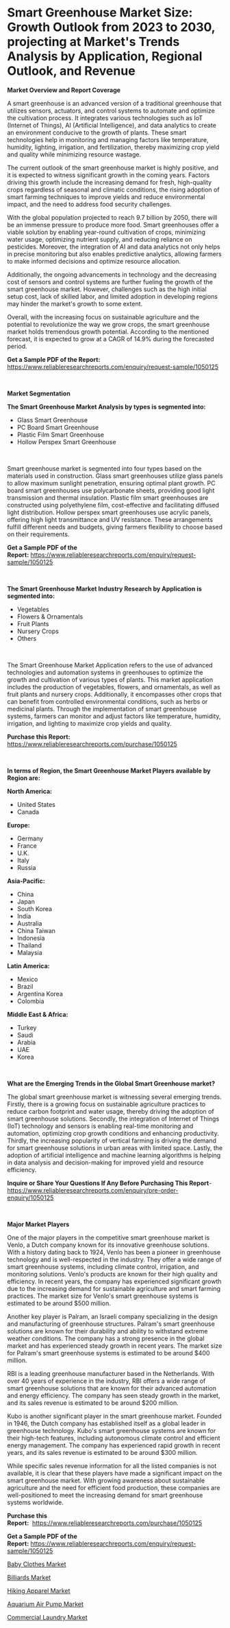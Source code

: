 <p><h1>Smart Greenhouse Market Size: Growth Outlook from 2023 to 2030, projecting at Market's Trends Analysis by Application, Regional Outlook, and Revenue</h1></p><p><strong>Market Overview and Report Coverage</strong></p>
<p><p>A smart greenhouse is an advanced version of a traditional greenhouse that utilizes sensors, actuators, and control systems to automate and optimize the cultivation process. It integrates various technologies such as IoT (Internet of Things), AI (Artificial Intelligence), and data analytics to create an environment conducive to the growth of plants. These smart technologies help in monitoring and managing factors like temperature, humidity, lighting, irrigation, and fertilization, thereby maximizing crop yield and quality while minimizing resource wastage.</p><p>The current outlook of the smart greenhouse market is highly positive, and it is expected to witness significant growth in the coming years. Factors driving this growth include the increasing demand for fresh, high-quality crops regardless of seasonal and climatic conditions, the rising adoption of smart farming techniques to improve yields and reduce environmental impact, and the need to address food security challenges.</p><p>With the global population projected to reach 9.7 billion by 2050, there will be an immense pressure to produce more food. Smart greenhouses offer a viable solution by enabling year-round cultivation of crops, minimizing water usage, optimizing nutrient supply, and reducing reliance on pesticides. Moreover, the integration of AI and data analytics not only helps in precise monitoring but also enables predictive analytics, allowing farmers to make informed decisions and optimize resource allocation.</p><p>Additionally, the ongoing advancements in technology and the decreasing cost of sensors and control systems are further fueling the growth of the smart greenhouse market. However, challenges such as the high initial setup cost, lack of skilled labor, and limited adoption in developing regions may hinder the market's growth to some extent.</p><p>Overall, with the increasing focus on sustainable agriculture and the potential to revolutionize the way we grow crops, the smart greenhouse market holds tremendous growth potential. According to the mentioned forecast, it is expected to grow at a CAGR of 14.9% during the forecasted period.</p></p>
<p><strong>Get a Sample PDF of the Report:</strong> <a href="https://www.reliableresearchreports.com/enquiry/request-sample/1050125">https://www.reliableresearchreports.com/enquiry/request-sample/1050125</a></p>
<p>&nbsp;</p>
<p><strong>Market Segmentation</strong></p>
<p><strong>The Smart Greenhouse Market Analysis by types is segmented into:</strong></p>
<p><ul><li>Glass Smart Greenhouse</li><li>PC Board Smart Greenhouse</li><li>Plastic Film Smart Greenhouse</li><li>Hollow Perspex Smart Greenhouse</li></ul></p>
<p>&nbsp;</p>
<p><p>Smart greenhouse market is segmented into four types based on the materials used in construction. Glass smart greenhouses utilize glass panels to allow maximum sunlight penetration, ensuring optimal plant growth. PC board smart greenhouses use polycarbonate sheets, providing good light transmission and thermal insulation. Plastic film smart greenhouses are constructed using polyethylene film, cost-effective and facilitating diffused light distribution. Hollow perspex smart greenhouses use acrylic panels, offering high light transmittance and UV resistance. These arrangements fulfill different needs and budgets, giving farmers flexibility to choose based on their requirements.</p></p>
<p><strong>Get a Sample PDF of the Report:</strong>&nbsp;<a href="https://www.reliableresearchreports.com/enquiry/request-sample/1050125">https://www.reliableresearchreports.com/enquiry/request-sample/1050125</a></p>
<p>&nbsp;</p>
<p><strong>The Smart Greenhouse Market Industry Research by Application is segmented into:</strong></p>
<p><ul><li>Vegetables</li><li>Flowers & Ornamentals</li><li>Fruit Plants</li><li>Nursery Crops</li><li>Others</li></ul></p>
<p>&nbsp;</p>
<p><p>The Smart Greenhouse Market Application refers to the use of advanced technologies and automation systems in greenhouses to optimize the growth and cultivation of various types of plants. This market application includes the production of vegetables, flowers, and ornamentals, as well as fruit plants and nursery crops. Additionally, it encompasses other crops that can benefit from controlled environmental conditions, such as herbs or medicinal plants. Through the implementation of smart greenhouse systems, farmers can monitor and adjust factors like temperature, humidity, irrigation, and lighting to maximize crop yields and quality.</p></p>
<p><strong>Purchase this Report:</strong>&nbsp; <a href="https://www.reliableresearchreports.com/purchase/1050125">https://www.reliableresearchreports.com/purchase/1050125</a></p>
<p>&nbsp;</p>
<p><strong>In terms of Region, the Smart Greenhouse Market Players available by Region are:</strong></p>
<p>
    <p> <strong> North America: </strong>
        <ul>
            <li>United States</li>
            <li>Canada</li>
        </ul>
        </p> 
    <p> <strong> Europe: </strong>
        <ul>
            <li>Germany</li>
            <li>France</li>
            <li>U.K.</li>
            <li>Italy</li>
            <li>Russia</li>
        </ul>
        </p> 
    <p> <strong> Asia-Pacific: </strong>
        <ul>
            <li>China</li>
            <li>Japan</li>
            <li>South Korea</li>
            <li>India</li>
            <li>Australia</li>
            <li>China Taiwan</li>
            <li>Indonesia</li>
            <li>Thailand</li>
            <li>Malaysia</li>
        </ul>
        </p> 
    <p> <strong> Latin America: </strong>
        <ul>
            <li>Mexico</li>
            <li>Brazil</li>
            <li>Argentina Korea</li>
            <li>Colombia</li>
        </ul>
        </p> 
    <p> <strong> Middle East & Africa: </strong>
        <ul>
            <li>Turkey</li>
            <li>Saudi</li>
            <li>Arabia</li>
            <li>UAE</li>
            <li>Korea</li>
        </ul>
    </p>
    </p>
<p>&nbsp;</p>
<p><strong>What are the Emerging Trends in the Global Smart Greenhouse market?</strong></p>
<p><p>The global smart greenhouse market is witnessing several emerging trends. Firstly, there is a growing focus on sustainable agriculture practices to reduce carbon footprint and water usage, thereby driving the adoption of smart greenhouse solutions. Secondly, the integration of Internet of Things (IoT) technology and sensors is enabling real-time monitoring and automation, optimizing crop growth conditions and enhancing productivity. Thirdly, the increasing popularity of vertical farming is driving the demand for smart greenhouse solutions in urban areas with limited space. Lastly, the adoption of artificial intelligence and machine learning algorithms is helping in data analysis and decision-making for improved yield and resource efficiency.</p></p>
<p><strong>Inquire or Share Your Questions If Any Before Purchasing This Report</strong>- <a href="https://www.reliableresearchreports.com/enquiry/pre-order-enquiry/1050125">https://www.reliableresearchreports.com/enquiry/pre-order-enquiry/1050125</a></p>
<p>&nbsp;</p>
<p><strong>Major Market Players</strong></p>
<p><p>One of the major players in the competitive smart greenhouse market is Venlo, a Dutch company known for its innovative greenhouse solutions. With a history dating back to 1924, Venlo has been a pioneer in greenhouse technology and is well-respected in the industry. They offer a wide range of smart greenhouse systems, including climate control, irrigation, and monitoring solutions. Venlo's products are known for their high quality and efficiency. In recent years, the company has experienced significant growth due to the increasing demand for sustainable agriculture and smart farming practices. The market size for Venlo's smart greenhouse systems is estimated to be around $500 million.</p><p>Another key player is Palram, an Israeli company specializing in the design and manufacturing of greenhouse structures. Palram's smart greenhouse solutions are known for their durability and ability to withstand extreme weather conditions. The company has a strong presence in the global market and has experienced steady growth in recent years. The market size for Palram's smart greenhouse systems is estimated to be around $400 million.</p><p>RBI is a leading greenhouse manufacturer based in the Netherlands. With over 40 years of experience in the industry, RBI offers a wide range of smart greenhouse solutions that are known for their advanced automation and energy efficiency. The company has seen steady growth in the market, and its sales revenue is estimated to be around $200 million.</p><p>Kubo is another significant player in the smart greenhouse market. Founded in 1946, the Dutch company has established itself as a global leader in greenhouse technology. Kubo's smart greenhouse systems are known for their high-tech features, including autonomous climate control and efficient energy management. The company has experienced rapid growth in recent years, and its sales revenue is estimated to be around $300 million.</p><p>While specific sales revenue information for all the listed companies is not available, it is clear that these players have made a significant impact on the smart greenhouse market. With growing awareness about sustainable agriculture and the need for efficient food production, these companies are well-positioned to meet the increasing demand for smart greenhouse systems worldwide.</p></p>
<p><strong>Purchase this Report:</strong>&nbsp;&nbsp;<a href="https://www.reliableresearchreports.com/purchase/1050125">https://www.reliableresearchreports.com/purchase/1050125</a></p>
<p></p>
<p><strong>Get a Sample PDF of the Report:</strong>&nbsp;<a href="https://www.reliableresearchreports.com/enquiry/request-sample/1050125">https://www.reliableresearchreports.com/enquiry/request-sample/1050125</a></p>
<p><p><a href="https://medium.com/@dowodis7877/baby-clothes-nbsp-market-focuses-on-market-share-size-and-projected-forecast-till-2030-a2b1199cb9c7">Baby Clothes Market</a></p><p><a href="https://medium.com/@slanecode210/billiards-market-size-market-outlook-and-market-forecast-2023-to-2030-2f5cec643406">Billiards Market</a></p><p><a href="https://medium.com/@marvinhug741/hiking-apparel-market-analysis-and-sze-forecasted-for-period-from-2023-to-2030-b8a26d481c5f">Hiking Apparel Market</a></p><p><a href="https://medium.com/@helalkhan4512/aquarium-air-pump-market-report-reveals-the-latest-trends-and-growth-opportunities-of-this-market-966e7515dca0">Aquarium Air Pump Market</a></p><p><a href="https://medium.com/@horlandkidd/decoding-commercial-laundry-market-metrics-market-share-trends-and-growth-patterns-924b4115592d">Commercial Laundry Market</a></p></p>